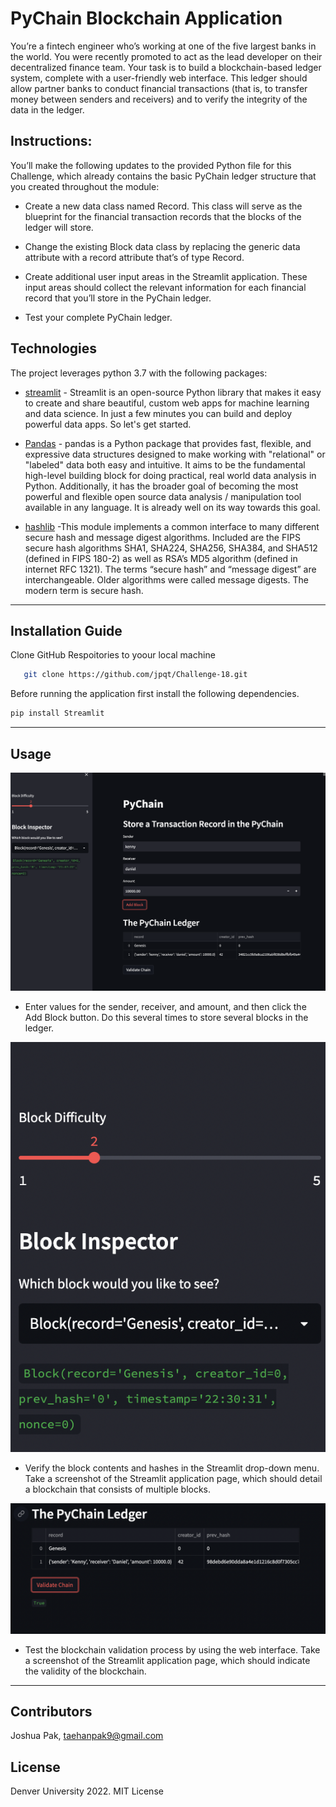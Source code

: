 # PyChain Blockchain Application
You’re a fintech engineer who’s working at one of the five largest banks in the world. You were recently promoted to act as the lead developer on their decentralized finance team. Your task is to build a blockchain-based ledger system, complete with a user-friendly web interface. This ledger should allow partner banks to conduct financial transactions (that is, to transfer money between senders and receivers) and to verify the integrity of the data in the ledger.


## Instructions:

You’ll make the following updates to the provided Python file for this Challenge, which already contains the basic PyChain ledger structure that you created throughout the module:


* Create a new data class named Record. This class will serve as the blueprint for the financial transaction records that the blocks of the ledger will store.

* Change the existing Block data class by replacing the generic data attribute with a record attribute that’s of type Record.

* Create additional user input areas in the Streamlit application. These input areas should collect the relevant information for each financial record that you’ll store in the PyChain ledger.

* Test your complete PyChain ledger.



## Technologies

The project leverages python 3.7 with the following packages:

* [streamlit](https://streamlit.io/) - Streamlit is an open-source Python library that makes it easy to create and share beautiful, custom web apps for machine learning and data science. In just a few minutes you can build and deploy powerful data apps. So let's get started.

* [Pandas](https://github.com/pandas-dev/pandas) - pandas is a Python package that provides fast, flexible, and expressive data structures designed to make working with "relational" or "labeled" data both easy and intuitive. It aims to be the fundamental high-level building block for doing practical, real world data analysis in Python. Additionally, it has the broader goal of becoming the most powerful and flexible open source data analysis / manipulation tool available in any language. It is already well on its way towards this goal.

* [hashlib](https://docs.python.org/3/library/hashlib.html) -This module implements a common interface to many different secure hash and message digest algorithms. Included are the FIPS secure hash algorithms SHA1, SHA224, SHA256, SHA384, and SHA512 (defined in FIPS 180-2) as well as RSA’s MD5 algorithm (defined in internet RFC 1321). The terms “secure hash” and “message digest” are interchangeable. Older algorithms were called message digests. The modern term is secure hash.




---

## Installation Guide

Clone GitHub Respoitories to yoour local machine

```sh
   git clone https://github.com/jpqt/Challenge-18.git
 ```

Before running the application first install the following dependencies.

```python
pip install Streamlit
```



---

## Usage
![Alt text](https://github.com/jpqt/Challenge-18/blob/main/photo/1.png?raw=true "Testing the bot")
* Enter values for the sender, receiver, and amount, and then click the Add Block button. Do this several times to store several blocks in the ledger.

![Alt text](https://github.com/jpqt/Challenge-18/blob/main/photo/2.png "Testing the bot")

* Verify the block contents and hashes in the Streamlit drop-down menu. Take a screenshot of the Streamlit application page, which should detail a blockchain that consists of multiple blocks. 

![Alt text](https://github.com/jpqt/Challenge-18/blob/main/photo/3.png "Testing the bot")

* Test the blockchain validation process by using the web interface. Take a screenshot of the Streamlit application page, which should indicate the validity of the blockchain.

---

## Contributors


Joshua Pak, taehanpak9@gmail.com

## License

Denver University 2022.
MIT License
